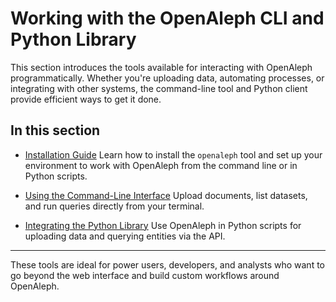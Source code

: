 # Working with the OpenAleph CLI and Python Library

This section introduces the tools available for interacting with OpenAleph programmatically. Whether you're uploading data, automating processes, or integrating with other systems, the command-line tool and Python client provide efficient ways to get it done.

## In this section

- [Installation Guide](install.md)
  Learn how to install the `openaleph` tool and set up your environment to work with OpenAleph from the command line or in Python scripts.

- [Using the Command-Line Interface](cli.md)
  Upload documents, list datasets, and run queries directly from your terminal.

- [Integrating the Python Library](python.md)
  Use OpenAleph in Python scripts for uploading data and querying entities via the API.

---

These tools are ideal for power users, developers, and analysts who want to go beyond the web interface and build custom workflows around OpenAleph.

